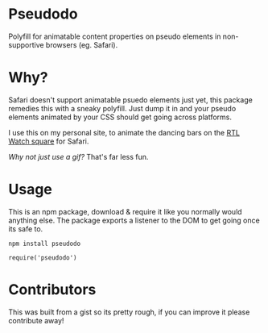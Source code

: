 # Pseudodo
Polyfill for animatable content properties on pseudo elements in non-supportive browsers (eg. Safari).

# Why?

Safari doesn't support animatable psuedo elements just yet, this package remedies this with a sneaky polyfill. Just dump it in and your pseudo elements animated by your CSS should get going across platforms.

I use this on my personal site, to animate the dancing bars on the [RTL Watch square](https://ericdaddio.co.uk) for Safari.

_Why not just use a gif?_ That's far less fun.

# Usage

This is an npm package, download & require it like you normally would anything else. The package exports a listener to the DOM to get going once its safe to.

```
npm install pseudodo
```
```
require('pseudodo')
```

# Contributors

This was built from a gist so its pretty rough, if you can improve it please contribute away!
